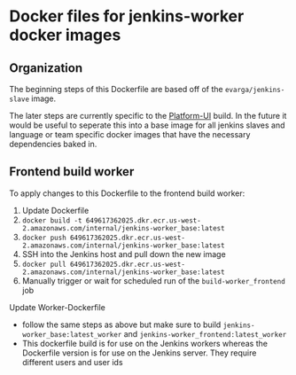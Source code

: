Docker files for jenkins-worker docker images
=============================================================

## Organization
The beginning steps of this Dockerfile are based off of the `evarga/jenkins-slave` image.

The later steps are currently specific to the [Platform-UI](https://github.com/socrata/platform-ui) build. In the future it would be useful to seperate this into a base image for all jenkins slaves and language or team specific docker images that have the necessary dependencies baked in.

## Frontend build worker

To apply changes to this Dockerfile to the frontend build worker:

1. Update Dockerfile
2. `docker build -t 649617362025.dkr.ecr.us-west-2.amazonaws.com/internal/jenkins-worker_base:latest`
3. `docker push 649617362025.dkr.ecr.us-west-2.amazonaws.com/internal/jenkins-worker_base:latest`
4. SSH into the Jenkins host and pull down the new image
5. `docker pull 649617362025.dkr.ecr.us-west-2.amazonaws.com/internal/jenkins-worker_base:latest`
6. Manually trigger or wait for scheduled run of the `build-worker_frontend` job

  Update Worker-Dockerfile
  - follow the same steps as above but make sure to build `jenkins-worker_base:latest_worker` and `jenkins-worker_frontend:latest_worker`
  - This dockerfile build is for use on the Jenkins workers whereas the Dockerfile version is for use on the Jenkins server.  They require different users and user ids
